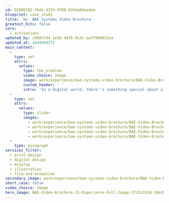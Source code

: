 ```yaml
---
id: 92000782-76da-437b-9708-62bda0daedaa
blueprint: case_study
title: 'mc- BAE Systems Video Brochure'
greatest_hits: false
core:
  - activations
updated_by: c080c544-1e5b-44fb-913c-aaff9b0032aa
updated_at: 1644504272
main_content:
  -
    type: set
    attrs:
      values:
        type: the_problem
        video_choice: Image
        image: work/experience/bae-systems-video-brochure/BAE-Video-Brochure-21-Experience-Large-927x522.jpg
        custom_header: ' '
        intro: 'In a digital world, there''s something special about a nicely printed brochure. But hold up! Who says you can''t combine the two? Well that''s exactly what we did when BAE Systems came to us to showcase their long standing partnership with Saudi Arabia. We created a design that combined the tactile feel of print with an engaging video combined with infographics. The whole package made for an enhanced and immersive read. So if you''re on the fence about about whether to choose digital or print - maybe go for both. '
  -
    type: set
    attrs:
      values:
        type: slider
        images:
          - work/experience/bae-systems-video-brochure/BAE-Video-Brochure-21-Experience-Small-740x416.25-1.jpg
          - work/experience/bae-systems-video-brochure/BAE-Video-Brochure-21-Experience-Small-740x416.25-2.jpg
          - work/experience/bae-systems-video-brochure/BAE-Video-Brochure-21-Experience-Small-740x416.25-3.jpg
          - work/experience/bae-systems-video-brochure/BAE-Video-Brochure-21-Experience-Small-740x416.25-4.jpg
  -
    type: paragraph
services_filter:
  - print-design
  - digital-design
  - display
  - illustration
  - film-and-animation
secondary_image: work/experience/bae-systems-video-brochure/BAE-Video-Brochure-21-Experience-Secondary-Image-896x597.jpg
short_case: false
video_choice: Image
hero_image: BAE-Video-Brochure-21-Experience-Full-Image-2732x1536-1644503937.jpg
---
```

